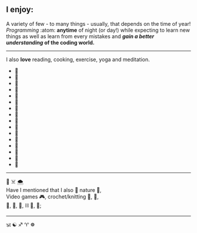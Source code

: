 ## I enjoy:
A variety of few - to many things - usually, that depends on the time of year!
_Programming_ :atom: **anytime** of night (or day!) while expecting to learn new things
as well as learn from every mistakes and **_gain a better understanding_ of the coding
world.**
- - - -
I also **love** reading, cooking, exercise, yoga and meditation. 
* :evergreen_tree:
* :hibiscus:
* :paw_prints:
* :unicorn:
* :sunrise_over_mountains:
* :night_with_stars:
* :pizza:
* :waffle:
* :taco:
* :bacon:
* :fries:
* :chocolate_bar:
* :knife:
* :milky_way:
* :rainbow:
* :lotus_position:
- - -
:space_invader: :skull_and_crossbones: :cloud_with_snow:
<br>
Have I mentioned that I also :revolving_hearts: nature :fallen_leaf:, <br>
Video games :video_game:, crochet/knitting :yarn:, :fishing_pole_and_fish:, <br>
:jigsaw:, :art:, :scroll:, :chains: :triangular_ruler:, :dna:;
- - -
:om: :yin_yang: :sagittarius: :aries: :wheel_of_dharma:
